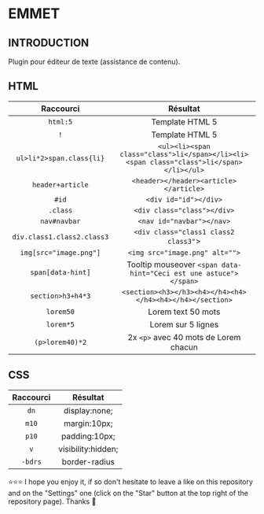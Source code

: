 # EMMET

## INTRODUCTION
Plugin pour éditeur de texte (assistance de contenu).

## HTML
| Raccourci | Résultat |
| :-------: | :------: |
| `html:5` | Template HTML 5 |
| `!` | Template HTML 5 |
| `ul>li*2>span.class{li}` | `<ul><li><span class="class">li</span></li><li><span class="class">li</span></li></ul>` |
| `header+article` | `<header></header><article></article>`|
| `#id` | `<div id="id"></div>` |
| `.class` | `<div class="class"></div>` |
| `nav#navbar` | `<nav id="navbar"></nav>` |
| `div.class1.class2.class3` | `<div class="class1 class2 class3"`> |
| `img[src="image.png"]` | `<img src="image.png" alt="">` |
| `span[data-hint]` | Tooltip mouseover `<span data-hint="Ceci est une astuce"></span>` |
| `section>h3+h4*3` | `<section><h3></h3><h4></h4><h4></h4><h4></h4></section>` |
| `lorem50` | Lorem text 50 mots |
| `lorem*5` | Lorem sur 5 lignes |
| `(p>lorem40)*2` | 2x `<p>` avec 40 mots de Lorem chacun |

## CSS
| Raccourci | Résultat |
| :-------: | :------: |
| `dn` | display:none; |
| `m10` | margin:10px; |
| `p10` | padding:10px; |
| `v` | visibility:hidden; |
| `-bdrs` | border-radius |

⭐⭐⭐ I hope you enjoy it, if so don't hesitate to leave a like on this repository and on the "Settings" one (click on the "Star" button at the top right of the repository page). Thanks 🤗
